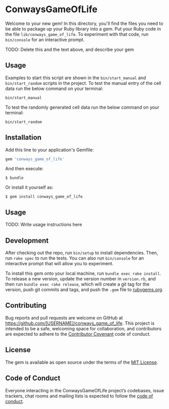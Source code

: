 # ConwaysGameOfLife

Welcome to your new gem! In this directory, you'll find the files you need to be able to package up your Ruby library into a gem. Put your Ruby code in the file `lib/conways_game_of_life`. To experiment with that code, run `bin/console` for an interactive prompt.

TODO: Delete this and the text above, and describe your gem

## Usage
Examples to start this script are shown in the `bin/start_manual` and `bin/start_random` scripts in the project. To test the manual entry of the cell data run the below command on your terminal:
```shell
bin/start_manual
```
To test the randomly generated cell data run the below command on your terminal:
```shell
bin/start_random
```

## Installation

Add this line to your application's Gemfile:

```ruby
gem 'conways_game_of_life'
```

And then execute:

    $ bundle

Or install it yourself as:

    $ gem install conways_game_of_life

## Usage

TODO: Write usage instructions here

## Development

After checking out the repo, run `bin/setup` to install dependencies. Then, run `rake spec` to run the tests. You can also run `bin/console` for an interactive prompt that will allow you to experiment.

To install this gem onto your local machine, run `bundle exec rake install`. To release a new version, update the version number in `version.rb`, and then run `bundle exec rake release`, which will create a git tag for the version, push git commits and tags, and push the `.gem` file to [rubygems.org](https://rubygems.org).

## Contributing

Bug reports and pull requests are welcome on GitHub at https://github.com/[USERNAME]/conways_game_of_life. This project is intended to be a safe, welcoming space for collaboration, and contributors are expected to adhere to the [Contributor Covenant](http://contributor-covenant.org) code of conduct.

## License

The gem is available as open source under the terms of the [MIT License](http://opensource.org/licenses/MIT).

## Code of Conduct

Everyone interacting in the ConwaysGameOfLife project’s codebases, issue trackers, chat rooms and mailing lists is expected to follow the [code of conduct](https://github.com/[USERNAME]/conways_game_of_life/blob/master/CODE_OF_CONDUCT.md).
